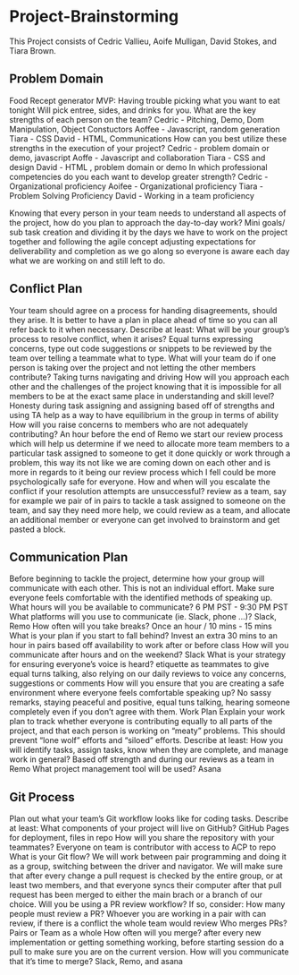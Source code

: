 # Project-Brainstorming

This Project consists of Cedric Vallieu, Aoife Mulligan, David Stokes, and Tiara Brown.


## Problem Domain
Food Recept generator 
MVP:
Having trouble picking what you want to eat tonight
Will pick entree, sides, and drinks for you.
What are the key strengths of each person on the team?
Cedric - Pitching, Demo, Dom Manipulation, Object Constuctors
Aoffee - Javascript, random generation
Tiara - CSS
David - HTML, Communications
How can you best utilize these strengths in the execution of your project?
Cedric - problem domain or demo, javascript
Aoffe - Javascript and collaboration
Tiara - CSS and design
David - HTML , problem domain or demo
In which professional competencies do you each want to develop greater strength?
Cedric - Organizational proficiency
Aoifee - Organizational proficiency
Tiara - Problem Solving Proficiency
David - Working in a team proficiency
 
Knowing that every person in your team needs to understand all aspects of the project, how do you plan to approach the day-to-day work?
Mini goals/ sub task creation and dividing it by the days we have to work on the project together and following the agile concept adjusting expectations for deliverability and completion as we go along so everyone is aware each day what we are working on and still left to do.

## Conflict Plan
Your team should agree on a process for handing disagreements, should they arise. It is better to have a plan in place ahead of time so you can all refer back to it when necessary.
Describe at least:
What will be your group’s process to resolve conflict, when it arises?
Equal turns expressing concerns, type out code suggestions or snippets to be reviewed by the team over telling a teammate what to type.
What will your team do if one person is taking over the project and not letting the other members contribute?
Taking turns navigating and driving
How will you approach each other and the challenges of the project knowing that it is impossible for all members to be at the exact same place in understanding and skill level?
Honesty during task assigning and assigning based off of strengths and using TA help as a way to have equilibrium in the group in terms of ability
How will you raise concerns to members who are not adequately contributing?
An hour before the end of Remo we start our review process which will help us determine if we need to allocate more team members to a particular task assigned to someone to get it done quickly or work through a problem, this way its not like we are coming down on each other and is more in regards to it being our review process which I fell could be more psychologically safe for everyone.
How and when will you escalate the conflict if your resolution attempts are unsuccessful?
review as a team, say for example we pair of in pairs to tackle a task assigned to someone on the team, and say they need more help, we could review as a team, and allocate an additional member or everyone can get involved to brainstorm and get pasted a block.

## Communication Plan
Before beginning to tackle the project, determine how your group will communicate with each other. This is not an individual effort. Make sure everyone feels comfortable with the identified methods of speaking up.
What hours will you be available to communicate?
6 PM PST - 9:30 PM PST
What platforms will you use to communicate (ie. Slack, phone …)?
Slack, Remo
How often will you take breaks?
Once an hour / 10 mins - 15 mins
What is your plan if you start to fall behind?
Invest an extra 30 mins to an hour in pairs based off availability to work after or before class
How will you communicate after hours and on the weekend?
Slack
What is your strategy for ensuring everyone’s voice is heard?
etiquette as teammates to give equal turns talking, also relying on our daily reviews to voice any concerns, suggestions or comments
How will you ensure that you are creating a safe environment where everyone feels comfortable speaking up?
No sassy remarks, staying peaceful and positive, equal tuns talking, hearing someone completely even if you don’t agree with them.
Work Plan
Explain your work plan to track whether everyone is contributing equally to all parts of the project, and that each person is working on “meaty” problems. This should prevent “lone wolf” efforts and “siloed” efforts.
Describe at least:
How you will identify tasks, assign tasks, know when they are complete, and manage work in general?
Based off strength and during our reviews as a team in Remo
What project management tool will be used?
Asana

## Git Process
Plan out what your team’s Git workflow looks like for coding tasks.
Describe at least:
What components of your project will live on GitHub?
GitHub Pages for deployment, files in repo
How will you share the repository with your teammates?
Everyone on team is contributor with access to ACP to repo
What is your Git flow?
We will work between pair programming and doing it as a group, switching between the driver and navigator. We will make sure that after every change a pull request is checked by the entire group, or at least two members, and that everyone syncs their computer after that pull request has been merged to either the main brach or a branch of our choice. 
Will you be using a PR review workflow? If so, consider:
How many people must review a PR?
Whoever you are working in a pair with can review, if there is a conflict the whole team would review
Who merges PRs?
Pairs or Team as a whole
How often will you merge?
after every new implementation or getting something working, before starting session do a pull to make sure you are on the current version.
How will you communicate that it’s time to merge?
Slack, Remo, and asana


